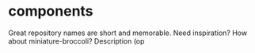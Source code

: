 # components
Great repository names are short and memorable. Need inspiration? How about miniature-broccoli?  Description (op
